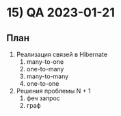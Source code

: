 # 15) QA 2023-01-21 #
## План ## 
1) Реализация связей в Hibernate 
   1) many-to-one 
   2) one-to-many
   3) many-to-many 
   4) one-to-one 
2) Решения проблемы N + 1 
   1) феч запрос 
   2) граф 
